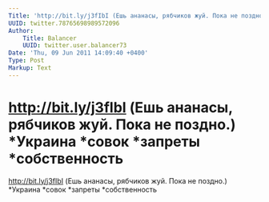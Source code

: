 ```yaml
---
Title: 'http://bit.ly/j3fIbI (Ешь ананасы, рябчиков жуй. Пока не поздно.) *Украина *совок *запреты *собственность'
UUID: twitter.78765698989572096
Author:
    Title: Balancer
    UUID: twitter.user.balancer73
Date: 'Thu, 09 Jun 2011 14:09:40 +0400'
Type: Post
Markup: Text
---
```


# http://bit.ly/j3fIbI (Ешь ананасы, рябчиков жуй. Пока не поздно.) *Украина *совок *запреты *собственность

http://bit.ly/j3fIbI (Ешь ананасы, рябчиков жуй. Пока не
поздно.) *Украина *совок *запреты *собственность
